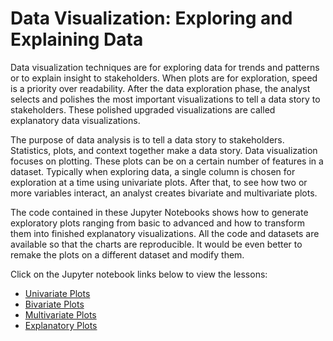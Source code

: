 # Data Visualization: Exploring and Explaining Data

Data visualization techniques are for exploring data for trends and patterns or to explain insight to stakeholders. When plots are for exploration, speed is a priority over readability. After the data exploration phase, the analyst selects and polishes the most important visualizations to tell a data story to stakeholders. These polished upgraded visualizations are called explanatory data visualizations.

The purpose of data analysis is to tell a data story to stakeholders. Statistics, plots, and context together make a data story. Data visualization focuses on plotting. These plots can be on a certain number of features in a dataset. Typically when exploring data, a single column is chosen for exploration at a time using univariate plots. After that, to see how two or more variables interact, an analyst creates bivariate and multivariate plots.

The code contained in these Jupyter Notebooks shows how to generate exploratory plots ranging from basic to advanced and how to transform them into finished explanatory visualizations. All the code and datasets are available so that the charts are reproducible. It would be even better to remake the plots on a different dataset and modify them.

Click on the Jupyter notebook links below to view the lessons:

* [Univariate Plots](https://nbviewer.jupyter.org/github/Shane-Lester100/Complete-Guide-To-Data-Visualization-Exploring-and-Explaining-Data/blob/master/Univariate%20Exploration.ipynb)
* [Bivariate Plots](https://nbviewer.jupyter.org/github/Shane-Lester100/Complete-Guide-To-Data-Visualization-Exploring-and-Explaining-Data/blob/master/Bivariate%20Exploration.ipynb)
* [Multivariate Plots](https://nbviewer.jupyter.org/github/Shane-Lester100/Complete-Guide-To-Data-Visualization-Exploring-and-Explaining-Data/blob/master/Multivariate%20Plots.ipynb)
* [Explanatory Plots](https://nbviewer.jupyter.org/github/Shane-Lester100/Complete-Guide-To-Data-Visualization-Exploring-and-Explaining-Data/blob/master/Explanatory%20Visualizations.ipynb)
